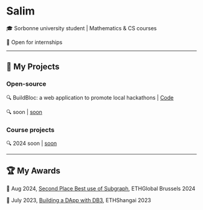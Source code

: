 # Salim
🎓 Sorbonne university student | Mathematics & CS courses

🔭 Open for internships

---

## 🔧 My Projects
### Open-source

🔍 BuildBloc: a web application to promote local hackathons | [Code](https://github.com/imbjdd/BuildBloc)

🔍 soon | [soon](https://github.com/SoveiLive/app-core)

### Course projects

🔍 2024 soon | [soon](https://github.com/SoveiLive/app-core)

---

## 🏆 My Awards

📯 Aug 2024, [<ins>Second Place Best use of Subgraph</ins>](https://github.com/imbjdd/ethglobal-brussels), ETHGlobal Brussels 2024

📯 July 2023, [<ins>Building a DApp with DB3</ins>](https://github.com/SoveiLive/app-core), ETHShangai 2023
